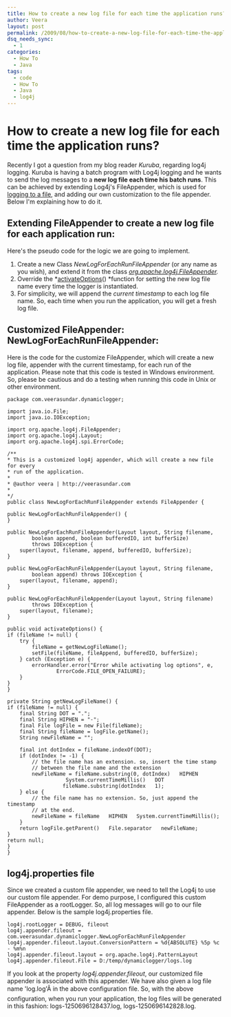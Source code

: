 ```yaml
---
title: How to create a new log file for each time the application runs?
author: Veera
layout: post
permalink: /2009/08/how-to-create-a-new-log-file-for-each-time-the-application-runs/
dsq_needs_sync:
  - 1
categories:
  - How To
  - Java
tags:
  - code
  - How To
  - Java
  - log4j
---
```

# How to create a new log file for each time the application runs?

Recently I got a question from my blog reader *Kuruba*, regarding log4j logging. Kuruba is having a batch program with Log4j logging and he wants to send the log messages to a **new log file each time his batch runs**. This can be achieved by extending Log4j's FileAppender, which is used for [logging to a file][1], and adding our own customization to the file appender. Below I'm explaining how to do it.

 [1]: http://veerasundar.com/blog/2009/07/log4j-tutorial-how-to-send-the-log-messages-to-a-file/

## Extending FileAppender to create a new log file for each application run:

Here's the pseudo code for the logic we are going to implement.

1.  Create a new Class *NewLogForEachRunFileAppender* (or any name as you wish), and extend it from the class *[org.apache.log4j.FileAppender][2].*
2.  Override the *[activateOptions][3]() *function for setting the new log file name every time the logger is instantiated.
3.  For simplicity, we will append the *current timestamp* to each log file name. So, each time when you run the application, you will get a fresh log file.

 [2]: http://logging.apache.org/log4j/1.2/apidocs/org/apache/log4j/FileAppender.html
 [3]: http://logging.apache.org/log4j/1.2/apidocs/org/apache/log4j/FileAppender.html#activateOptions()

## Customized FileAppender: NewLogForEachRunFileAppender:

Here is the code for the customize FileAppender, which will create a new log file, appender with the current timestamp, for each run of the application. Please note that this code is tested in Windows environment. So, please be cautious and do a testing when running this code in Unix or other environment.

    package com.veerasundar.dynamiclogger;
    
    import java.io.File;
    import java.io.IOException;
    
    import org.apache.log4j.FileAppender;
    import org.apache.log4j.Layout;
    import org.apache.log4j.spi.ErrorCode;
    
    /**
    * This is a customized log4j appender, which will create a new file for every
    * run of the application.
    *
    * @author veera | http://veerasundar.com
    *
    */
    public class NewLogForEachRunFileAppender extends FileAppender {
    
    public NewLogForEachRunFileAppender() {
    }
    
    public NewLogForEachRunFileAppender(Layout layout, String filename,
    		boolean append, boolean bufferedIO, int bufferSize)
    		throws IOException {
    	super(layout, filename, append, bufferedIO, bufferSize);
    }
    
    public NewLogForEachRunFileAppender(Layout layout, String filename,
    		boolean append) throws IOException {
    	super(layout, filename, append);
    }
    
    public NewLogForEachRunFileAppender(Layout layout, String filename)
    		throws IOException {
    	super(layout, filename);
    }
    
    public void activateOptions() {
    if (fileName != null) {
    	try {
    		fileName = getNewLogFileName();
    		setFile(fileName, fileAppend, bufferedIO, bufferSize);
    	} catch (Exception e) {
    		errorHandler.error("Error while activating log options", e,
    				ErrorCode.FILE_OPEN_FAILURE);
    	}
    }
    }
    
    private String getNewLogFileName() {
    if (fileName != null) {
    	final String DOT = ".";
    	final String HIPHEN = "-";
    	final File logFile = new File(fileName);
    	final String fileName = logFile.getName();
    	String newFileName = "";
    
    	final int dotIndex = fileName.indexOf(DOT);
    	if (dotIndex != -1) {
    		// the file name has an extension. so, insert the time stamp
    		// between the file name and the extension
    		newFileName = fileName.substring(0, dotIndex)   HIPHEN
    				   System.currentTimeMillis()   DOT
    				  fileName.substring(dotIndex   1);
    	} else {
    		// the file name has no extension. So, just append the timestamp
    		// at the end.
    		newFileName = fileName   HIPHEN   System.currentTimeMillis();
    	}
    	return logFile.getParent()   File.separator   newFileName;
    }
    return null;
    }
    }

## log4j.properties file

Since we created a custom file appender, we need to tell the Log4j to use our custom file appender. For demo purpose, I configured this custom FileAppender as a rootLogger. So, all log messages will go to our file appender. Below is the sample log4j.properties file.

    log4j.rootLogger = DEBUG, fileout
    log4j.appender.fileout = com.veerasundar.dynamiclogger.NewLogForEachRunFileAppender
    log4j.appender.fileout.layout.ConversionPattern = %d{ABSOLUTE} %5p %c - %m%n
    log4j.appender.fileout.layout = org.apache.log4j.PatternLayout
    log4j.appender.fileout.File = D:/temp/dynamiclogger/logs.log

If you look at the property *log4j.appender.fileout*, our customized file appender is associated with this appender. We have also given a log file name 'log.log'Â in the above configuration file. So, with the above configuration, when you run your application, the log files will be generated in this fashion: logs-1250696128437.log, logs-1250696142828.log.